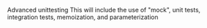 Advanced unittesting
This will include the use of "mock", unit tests, integration tests, memoization, and parameterization
